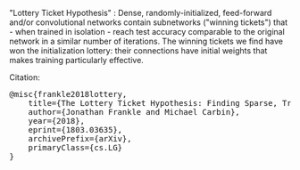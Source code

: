 "Lottery Ticket Hypothesis" : Dense, randomly-initialized, feed-forward and/or convolutional networks contain subnetworks ("winning tickets") that - when trained in isolation - reach test accuracy comparable to the original network in a similar number of iterations. The winning tickets we find have won the initialization lottery: their connections have initial weights that makes training particularly effective.

Citation:
<pre>
@misc{frankle2018lottery,
    title={The Lottery Ticket Hypothesis: Finding Sparse, Trainable Neural Networks},
    author={Jonathan Frankle and Michael Carbin},
    year={2018},
    eprint={1803.03635},
    archivePrefix={arXiv},
    primaryClass={cs.LG}
}
</pre>

